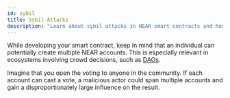 ```yaml
---
id: sybil
title: Sybil Attacks
description: "Learn about sybil attacks in NEAR smart contracts and how to prevent them with proper identity verification and anti-gaming mechanisms."
---
```


While developing your smart contract, keep in mind that an individual can potentially create multiple NEAR accounts. This is especially relevant in ecosystems involving crowd decisions, such as [DAOs](../../primitives/dao.md). 

Imagine that you open the voting to anyone in the community. If each account can cast a vote, a malicious actor could span multiple accounts and gain a disproportionately large influence on the result.